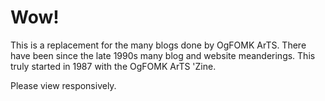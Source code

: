 # Wow!

This is a replacement for the many blogs done by OgFOMK ArTS. There have been since the late 1990s many blog and website meanderings. This truly started in 1987 with the OgFOMK ArTS 'Zine.

Please view responsively. 
